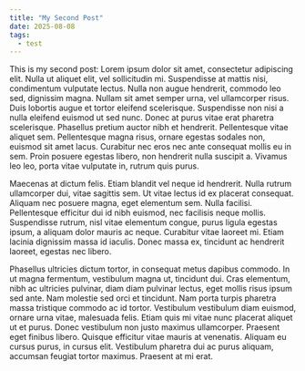 ```yaml
---
title: "My Second Post"
date: 2025-08-08
tags:
  - test
---
```


This is my second post: Lorem ipsum dolor sit amet, consectetur adipiscing elit. Nulla ut aliquet elit, vel sollicitudin mi. Suspendisse at mattis nisi, condimentum vulputate lectus. Nulla non augue hendrerit, commodo leo sed, dignissim magna. Nullam sit amet semper urna, vel ullamcorper risus. Duis lobortis augue et tortor eleifend scelerisque. Suspendisse non nisi a nulla eleifend euismod ut sed nunc. Donec at purus vitae erat pharetra scelerisque. Phasellus pretium auctor nibh et hendrerit. Pellentesque vitae aliquet sem. Pellentesque magna risus, ornare egestas sodales non, euismod sit amet lacus. Curabitur nec eros nec ante consequat mollis eu in sem. Proin posuere egestas libero, non hendrerit nulla suscipit a. Vivamus leo leo, porta vitae vulputate in, rutrum quis purus.

Maecenas at dictum felis. Etiam blandit vel neque id hendrerit. Nulla rutrum ullamcorper dui, vitae sagittis sem. Ut vitae lectus id ex placerat consequat. Aliquam nec posuere magna, eget elementum sem. Nulla facilisi. Pellentesque efficitur dui id nibh euismod, nec facilisis neque mollis. Suspendisse rutrum, nisl vitae elementum congue, purus ligula egestas ipsum, a aliquam dolor mauris ac neque. Curabitur vitae laoreet mi. Etiam lacinia dignissim massa id iaculis. Donec massa ex, tincidunt ac hendrerit laoreet, egestas nec libero.

Phasellus ultricies dictum tortor, in consequat metus dapibus commodo. In ut magna fermentum, vestibulum magna ut, tincidunt dui. Cras elementum, nibh ac ultricies pulvinar, diam diam pulvinar lectus, eget mollis risus ipsum sed ante. Nam molestie sed orci et tincidunt. Nam porta turpis pharetra massa tristique commodo ac id tortor. Vestibulum vestibulum diam euismod, ornare urna vitae, malesuada felis. Etiam quis mi vitae nunc placerat aliquet ut et purus. Donec vestibulum non justo maximus ullamcorper. Praesent eget finibus libero. Quisque efficitur vitae mauris at venenatis. Aliquam eu cursus purus, in cursus elit. Vestibulum pharetra dui ac purus aliquam, accumsan feugiat tortor maximus. Praesent at mi erat.